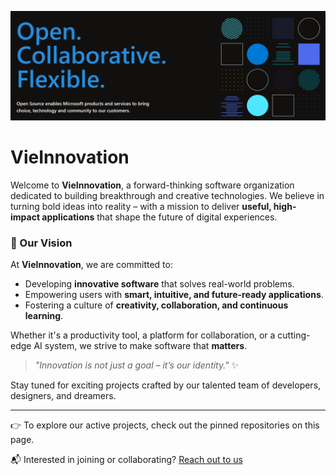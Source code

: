 ![Open Source at VieInnovation](https://github.com/microsoft/.github/blob/main/images/open-at-microsoft.png) 

# VieInnovation

Welcome to **VieInnovation**, a forward-thinking software organization dedicated to building breakthrough and creative technologies.
We believe in turning bold ideas into reality – with a mission to deliver **useful, high-impact applications** that shape the future of digital experiences.

### 🚀 Our Vision

At **VieInnovation**, we are committed to:

- Developing **innovative software** that solves real-world problems.
- Empowering users with **smart, intuitive, and future-ready applications**.
- Fostering a culture of **creativity, collaboration, and continuous learning**.

Whether it's a productivity tool, a platform for collaboration, or a cutting-edge AI system, we strive to make software that **matters**.

> _"Innovation is not just a goal – it’s our identity."_ ✨

Stay tuned for exciting projects crafted by our talented team of developers, designers, and dreamers.

---

👉 To explore our active projects, check out the pinned repositories on this page.

📬 Interested in joining or collaborating? [Reach out to us](mailto:haotran04022005@gmail.com)
